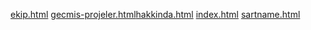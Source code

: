 [ekip.html](https://github.com/user-attachments/files/22207533/ekip.html)
[gecmis-projeler.html](https://github.com/user-attachments/files/22207534/gecmis-projeler.html)[hakkinda.html](https://github.com/user-attachments/files/22207535/hakkinda.html)
[index.html](https://github.com/user-attachments/files/22207538/index.html)
[sartname.html](https://github.com/user-attachments/files/22207539/sartname.html)
